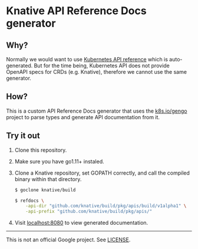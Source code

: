 # Knative API Reference Docs generator

## Why?

Normally we would want to use [Kubernetes API
reference](https://kubernetes.io/docs/reference/generated/kubernetes-api/v1.13/)
which is auto-generated. But for the time being, Kubernetes API does not provide
OpenAPI specs for CRDs (e.g. Knative), therefore we cannot use the same
generator.

## How?

This is a custom API Reference Docs generator that uses the
[k8s.io/gengo](https://godoc.org/k8s.io/gengo) project to parse types and
generate API documentation from it.

## Try it out

1. Clone this repository.

2. Make sure you have go1.11+ instaled.

3. Clone a Knative repository, set GOPATH correctly,
   and call the compiled binary within that directory.

    ```sh
    $ goclone knative/build

    $ refdocs \
        -api-dir "github.com/knative/build/pkg/apis/build/v1alpha1" \
        -api-prefix "github.com/knative/build/pkg/apis/"
    ```

4. Visit [localhost:8080](localhost:8080) to view generated documentation.

-----

This is not an official Google project. See [LICENSE](./LICENSE).
